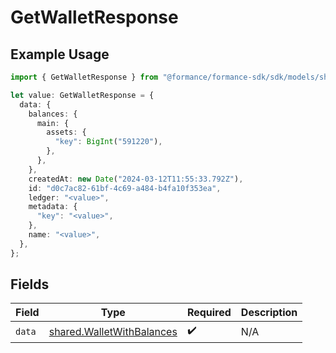 # GetWalletResponse

## Example Usage

```typescript
import { GetWalletResponse } from "@formance/formance-sdk/sdk/models/shared";

let value: GetWalletResponse = {
  data: {
    balances: {
      main: {
        assets: {
          "key": BigInt("591220"),
        },
      },
    },
    createdAt: new Date("2024-03-12T11:55:33.792Z"),
    id: "d0c7ac82-61bf-4c69-a484-b4fa10f353ea",
    ledger: "<value>",
    metadata: {
      "key": "<value>",
    },
    name: "<value>",
  },
};
```

## Fields

| Field                                                                         | Type                                                                          | Required                                                                      | Description                                                                   |
| ----------------------------------------------------------------------------- | ----------------------------------------------------------------------------- | ----------------------------------------------------------------------------- | ----------------------------------------------------------------------------- |
| `data`                                                                        | [shared.WalletWithBalances](../../../sdk/models/shared/walletwithbalances.md) | :heavy_check_mark:                                                            | N/A                                                                           |